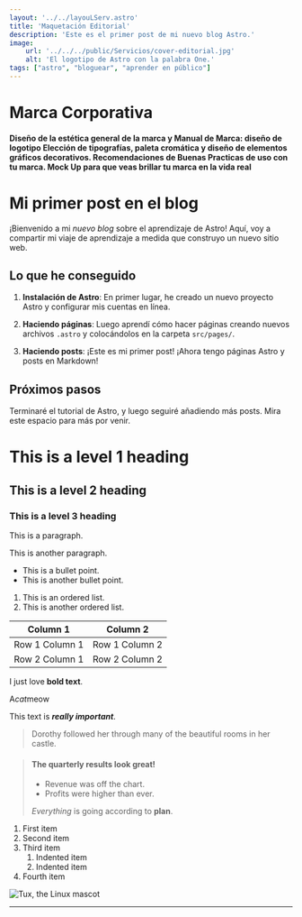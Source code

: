 ```yaml
---
layout: '../../layouLServ.astro'
title: 'Maquetación Editorial'
description: 'Este es el primer post de mi nuevo blog Astro.'
image:
    url: '../../../public/Servicios/cover-editorial.jpg'
    alt: 'El logotipo de Astro con la palabra One.'
tags: ["astro", "bloguear", "aprender en público"]
---
```


# Marca Corporativa
#### Diseño de la estética general de la marca y Manual de Marca: diseño de logotipo Elección de tipografías, paleta cromática y diseño de elementos gráficos decorativos. Recomendaciones de Buenas Practicas de uso con tu marca. Mock Up para que veas brillar tu marca en la vida real



# Mi primer post en el blog


¡Bienvenido a mi _nuevo blog_ sobre el aprendizaje de Astro! Aquí, voy a compartir mi viaje de aprendizaje a medida que construyo un nuevo sitio web.



## Lo que he conseguido

1. **Instalación de Astro**: En primer lugar, he creado un nuevo proyecto Astro y configurar mis cuentas en línea.

2. **Haciendo páginas**: Luego aprendí cómo hacer páginas creando nuevos archivos `.astro` y colocándolos en la carpeta `src/pages/`.

3. **Haciendo posts**: ¡Este es mi primer post! ¡Ahora tengo páginas Astro y posts en Markdown!

## Próximos pasos

Terminaré el tutorial de Astro, y luego seguiré añadiendo más posts. Mira este espacio para más por venir.


# This is a level 1 heading
## This is a level 2 heading
### This is a level 3 heading

This is a paragraph.

This is another paragraph.

- This is a bullet point.
- This is another bullet point.

1. This is an ordered list.
2. This is another ordered list.

| Column 1 | Column 2 |
| --- | --- |
| Row 1 Column 1 | Row 1 Column 2 |
| Row 2 Column 1 | Row 2 Column 2 |

I just love **bold text**.

A*cat*meow

This text is ***really important***.

> Dorothy followed her through many of the beautiful rooms in her castle.

> #### The quarterly results look great!
>
> - Revenue was off the chart.
> - Profits were higher than ever.
>
>  *Everything* is going according to **plan**.

1. First item
2. Second item
3. Third item
    1. Indented item
    2. Indented item
4. Fourth item

 ![Tux, the Linux mascot](/assets/images/tux.png)

 ---

